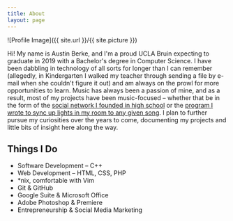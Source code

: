 ```yaml
---
title: About
layout: page
---
```

![Profile Image]({{ site.url }}/{{ site.picture }})
<p>Hi! My name is Austin Berke, and I'm a proud UCLA Bruin expecting to graduate in 2019 with a Bachelor's degree in Computer Science. I have been dabbling in technology of all sorts for longer than I can remember (allegedly, in Kindergarten I walked my teacher through sending a file by e-mail when she couldn't figure it out) and am always on the prowl for more opportunities to learn. Music has always been a passion of mine, and as a result, most of my projects have been music-focused – whether that be in the form of the <a href="#">social network I founded in high school</a> or the <a href="https://github.com/austinberke/MIDIToLED">program I wrote to sync up lights in my room to any given song</a>. I plan to further pursue my curiosities over the years to come, documenting my projects and little bits of insight here along the way.</p>

<h2>Things I Do</h2>

<ul class="skill-list">
	<li>Software Development – C++</li>
	<li>Web Development – HTML, CSS, PHP</li>
	<li>*nix, comfortable with Vim</li>
	<li>Git & GitHub</li>
    <li>Google Suite & Microsoft Office</li>
	<li>Adobe Photoshop & Premiere</li>
	<li>Entrepreneurship & Social Media Marketing</li>

</ul>
